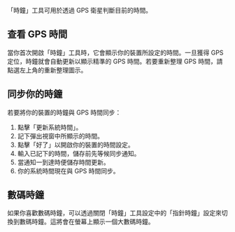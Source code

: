 「時鐘」工具可用於透過 GPS 衛星判斷目前的時間。

## 查看 GPS 時間
當你首次開啟「時鐘」工具時，它會顯示你的裝置所設定的時間。一旦獲得 GPS 定位，時鐘就會自動更新以顯示精準的 GPS 時間。若要重新整理 GPS 時間，請點選左上角的重新整理圖示。

## 同步你的時鐘
若要將你的裝置的時鐘與 GPS 時間同步：

1. 點擊「更新系統時間」。
2. 記下彈出視窗中所顯示的時間。
3. 點擊「好了」以開啟你的裝置的時間設定。
4. 輸入已記下的時間，儲存前先等候同步通知。
5. 當通知一到達時便儲存時間更新。
6. 你的系統時間現在與 GPS 時間同步。

## 數碼時鐘
如果你喜歡數碼時鐘，可以透過關閉「時鐘」工具設定中的「指針時鐘」設定來切換到數碼時鐘。這將會在螢幕上顯示一個大數碼時鐘。
